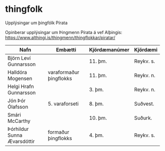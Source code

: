 # thingfolk
Upplýsingar um þingfólk Pírata


Opinberar upplýsingar um Þingmenn Pírata á vef Alþingis:
https://www.althingi.is/thingmenn/thingflokkar/piratar/



| Nafn | Embætti | Kjördæmanúmer | Kjördæmi |
|-|-|-|-|
|Björn Leví Gunnarsson | |		11. þm.	| Reykv. s.|
|Halldóra Mogensen|	varaformaður þingflokks | 11. þm.| Reykv. n.|
|Helgi Hrafn Gunnarsson | |	 3. þm. | Reykv. n.|
|Jón Þór Ólafsson|	5. varaforseti | 8. þm. | Suðvest.|
|Smári McCarthy| |10. þm. | Suðurk.|
|Þórhildur Sunna Ævarsdóttir|	formaður þingflokks | 4. þm. | Reykv. s.|
